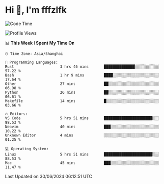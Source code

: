 # Hi 👋, I'm fffzlfk

<!--START_SECTION:waka-->
![Code Time](http://img.shields.io/badge/Code%20Time-712%20hrs%2023%20mins-blue)

![Profile Views](http://img.shields.io/badge/Profile%20Views-0-blue)

📊 **This Week I Spent My Time On** 

```text
🕑︎ Time Zone: Asia/Shanghai

💬 Programming Languages: 
Rust                     3 hrs 46 mins       ██████████████░░░░░░░░░░░   57.22 % 
Bash                     1 hr 9 mins         ████░░░░░░░░░░░░░░░░░░░░░   17.64 % 
Other                    27 mins             ██░░░░░░░░░░░░░░░░░░░░░░░   06.98 % 
Python                   26 mins             ██░░░░░░░░░░░░░░░░░░░░░░░   06.61 % 
Makefile                 14 mins             █░░░░░░░░░░░░░░░░░░░░░░░░   03.66 % 

🔥 Editors: 
VS Code                  5 hrs 51 mins       ██████████████████████░░░   88.53 % 
Neovim                   40 mins             ███░░░░░░░░░░░░░░░░░░░░░░   10.22 % 
Unknown Editor           4 mins              ░░░░░░░░░░░░░░░░░░░░░░░░░   01.25 % 

💻 Operating System: 
Linux                    5 hrs 51 mins       ██████████████████████░░░   88.53 % 
Mac                      45 mins             ███░░░░░░░░░░░░░░░░░░░░░░   11.47 % 
```


 Last Updated on 30/06/2024 06:12:51 UTC
<!--END_SECTION:waka-->
